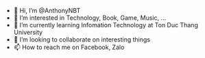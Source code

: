- 👋 Hi, I’m @AnthonyNBT
- 👀 I’m interested in Technology, Book, Game, Music, ...
- 🌱 I’m currently learning Infomation Technology at Ton Duc Thang University
- 💞️ I’m looking to collaborate on interesting things
- 📫 How to reach me on Facebook, Zalo

<!---
AnthonyNBT/AnthonyNBT is a ✨ special ✨ repository because its `README.md` (this file) appears on your GitHub profile.
You can click the Preview link to take a look at your changes.
--->
